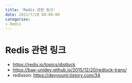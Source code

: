 ```yaml
---
title: 'Redis 관련 링크'
date: 2021/7/28 00:00:00
categories:
- Redis
---
```


# Redis 관련 링크

- https://redis.io/topics/distlock
- https://bae-unidev.github.io/2015/12/20/redlock-trans/
- redisson: https://devyounji.tistory.com/34
